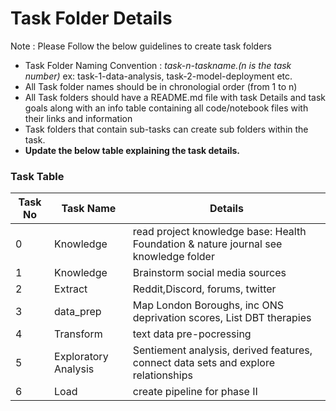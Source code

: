 # Task Folder Details

Note : Please Follow the below guidelines to create task folders
- Task Folder Naming Convention : _task-n-taskname.(n is the task number)_  ex: task-1-data-analysis, task-2-model-deployment etc.
- All Task folder names should be in chronologial order (from 1 to n)
- All Task folders should have a README.md file with task Details and task goals along with an info table containing all code/notebook files with their links and information
- Task folders that contain sub-tasks can create sub folders within the task.
- __Update the below table explaining the task details.__

### Task Table

| Task No| Task Name | Details |
|-|-|-|
|0|Knowledge         |read project knowledge base: Health Foundation & nature journal see knowledge folder         |
|1|Knowledge          |Brainstorm social media sources         |
|2|Extract         |  Reddit,Discord, forums, twitter       |
|3|data_prep        |  Map London Boroughs, inc ONS deprivation scores, List DBT therapies       |
|4|Transform        |text data pre-pocressing         |
|5|Exploratory Analysis       | Sentiement analysis, derived features, connect data sets and explore relationships |
|6| Load | create pipeline for phase II|
